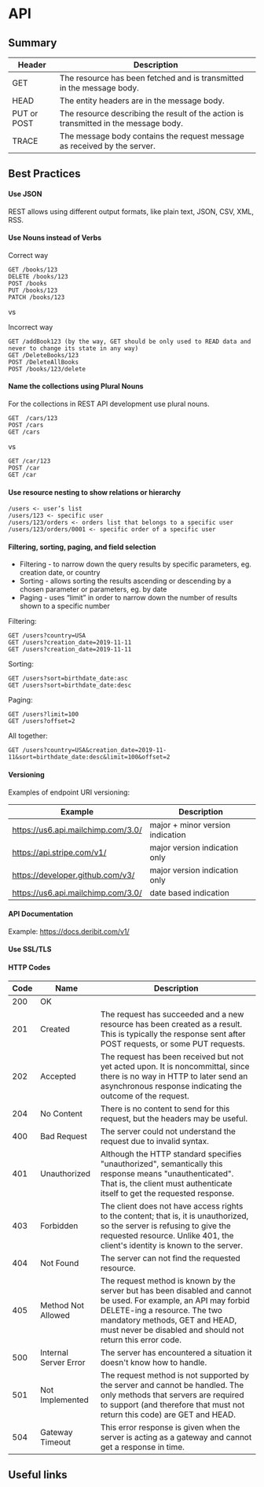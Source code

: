 # API

## Summary

| Header      | Description                                                                         |
| ----------- | -----------                                                                         |
| GET         | The resource has been fetched and is transmitted in the message body.               |
| HEAD        | The entity headers are in the message body.                                         |
| PUT or POST | The resource describing the result of the action is transmitted in the message body.|
| TRACE       | The message body contains the request message as received by the server.            |

## Best Practices

#### Use JSON
REST allows using different output formats, like plain text, JSON, CSV, XML, RSS.

#### Use Nouns instead of Verbs
Correct way
```
GET /books/123
DELETE /books/123
POST /books
PUT /books/123
PATCH /books/123
```

vs

Incorrect way
```
GET /addBook123 (by the way, GET should be only used to READ data and never to change its state in any way)
GET /DeleteBooks/123
POST /DeleteAllBooks
POST /books/123/delete
```

#### Name the collections using Plural Nouns
For the collections in REST API development use plural nouns.

```
GET  /cars/123
POST /cars
GET /cars
```

vs

```
GET /car/123
POST /car
GET /car
```

#### Use resource nesting to show relations or hierarchy

```
/users <- user’s list
/users/123 <- specific user
/users/123/orders <- orders list that belongs to a specific user
/users/123/orders/0001 <- specific order of a specific user
```

#### Filtering, sorting, paging, and field selection

- Filtering - to narrow down the query results by specific parameters, eg. creation date, or country
- Sorting - allows sorting the results ascending or descending by a chosen parameter or parameters, eg. by date
- Paging - uses “limit” in order to narrow down the number of results shown to a specific number

Filtering:
```
GET /users?country=USA
GET /users?creation_date=2019-11-11
GET /users?creation_date=2019-11-11
```
Sorting:
```
GET /users?sort=birthdate_date:asc
GET /users?sort=birthdate_date:desc
```
Paging:
```
GET /users?limit=100
GET /users?offset=2
```
All together:
```
GET /users?country=USA&creation_date=2019-11-11&sort=birthdate_date:desc&limit=100&offset=2
```

#### Versioning

Examples of endpoint URI versioning:

| Example      | Description                                                                         |
| ----------- | -----------                                                                         |
| https://us6.api.mailchimp.com/3.0/         | major + minor version indication               |
| https://api.stripe.com/v1/         | major version indication only               |
| https://developer.github.com/v3/         | major version indication only               |
| https://us6.api.mailchimp.com/3.0/         | date based indication               |

#### API Documentation

Example: https://docs.deribit.com/v1/

#### Use SSL/TLS


#### HTTP Codes

| Code        | Name| Description |
| ----------- | ----------- | ----------- |
| 200         | OK || The request has succeeded. The meaning of the success depends on the HTTP method |
| 201         | Created | The request has succeeded and a new resource has been created as a result. This is typically the response sent after POST requests, or some PUT requests.        |
| 202 | Accepted | The request has been received but not yet acted upon. It is noncommittal, since there is no way in HTTP to later send an asynchronous response indicating the outcome of the request. |
| 204 | No Content | There is no content to send for this request, but the headers may be useful. |
| 400 | Bad Request | The server could not understand the request due to invalid syntax. |
| 401 | Unauthorized | Although the HTTP standard specifies "unauthorized", semantically this response means "unauthenticated". That is, the client must authenticate itself to get the requested response. |
| 403 | Forbidden | The client does not have access rights to the content; that is, it is unauthorized, so the server is refusing to give the requested resource. Unlike 401, the client's identity is known to the server. |
| 404 | Not Found | The server can not find the requested resource. |
| 405 | Method Not Allowed | The request method is known by the server but has been disabled and cannot be used. For example, an API may forbid DELETE-ing a resource. The two mandatory methods, GET and HEAD, must never be disabled and should not return this error code. |
| 500  | Internal Server Error | The server has encountered a situation it doesn't know how to handle. |
| 501 | Not Implemented | The request method is not supported by the server and cannot be handled. The only methods that servers are required to support (and therefore that must not return this code) are GET and HEAD. |
| 504  | Gateway Timeout | This error response is given when the server is acting as a gateway and cannot get a response in time. |

## Useful links
